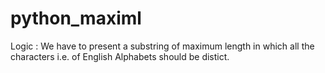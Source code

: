 # python_maximl

Logic :
We have to present a substring of maximum length in which all the characters i.e. of English Alphabets should be distict.
